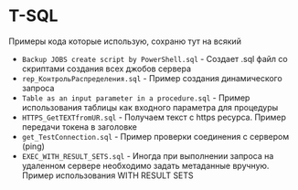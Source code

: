 # T-SQL
Примеры кода которые использую, сохраню тут на всякий

- `Backup JOBS create script by PowerShell.sql` - Создает .sql файл со скриптами создания всех джобов сервера
- `rep_КонтрольРаспределения.sql` - Пример создания динамического запроса
- `Table as an input parameter in a procedure.sql` - Пример использования таблицы как входного параметра для процедуры
- `HTTPS_GetTEXTfromUR.sql` - Получаем текст с https ресурса. Пример передачи токена в заголовке 
- `get_TestConnection.sql` - Пример проверки соединения с сервером (ping)
- `EXEC_WITH_RESULT_SETS.sql` - Иногда при выполнении запроса на удаленном сервере необходимо задать метаданные вручную. Пример использования WITH RESULT SETS
